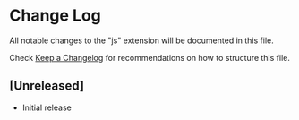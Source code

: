 # Change Log

All notable changes to the "js" extension will be documented in this file.

Check [Keep a Changelog](http://keepachangelog.com/) for recommendations on how to structure this file.

## [Unreleased]

- Initial release
